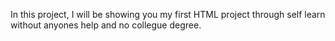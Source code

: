 In this project, I will be showing you my first HTML project through self learn without anyones help and no collegue degree.